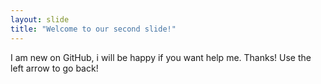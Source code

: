 ```yaml
---
layout: slide
title: "Welcome to our second slide!"
---
```

I am new on GitHub, i will be happy if you want help me. Thanks!
Use the left arrow to go back!